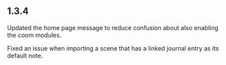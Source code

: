 ## 1.3.4

Updated the home page message to reduce confusion about also enabling the coom modules.

Fixed an issue when importing a scene that has a linked journal entry as its default note.